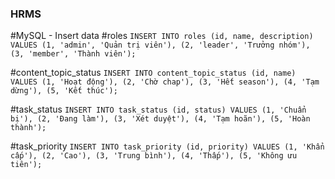 ### HRMS

#MySQL - Insert data
#roles
`INSERT INTO roles (id, name, description) VALUES
 (1, 'admin', 'Quản trị viên'),
 (2, 'leader', 'Trưởng nhóm'),
 (3, 'member', 'Thành viên');`

#content_topic_status
`INSERT INTO content_topic_status (id, name) VALUES
 (1, 'Hoạt động'),
 (2, 'Chờ chap'),
 (3, 'Hết season'),
 (4, 'Tạm dừng'),
 (5, 'Kết thúc');`

#task_status
`INSERT INTO task_status (id, status) VALUES
(1, 'Chuẩn bị'),
(2, 'Đang làm'),
(3, 'Xét duyệt'),
(4, 'Tạm hoãn'),
(5, 'Hoàn thành');`

#task_priority
`INSERT INTO task_priority (id, priority) VALUES
(1, 'Khẩn cấp'),
(2, 'Cao'),
(3, 'Trung bình'),
(4, 'Thấp'),
(5, 'Không ưu tiên');`